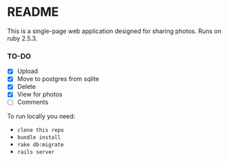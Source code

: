 # README

This is a single-page web application designed for sharing photos.
Runs on ruby 2.5.3.

### TO-DO
- [x] Upload
- [x] Move to postgres from sqlite
- [x] Delete
- [x] View for photos
- [ ] Comments

To run locally you need: 
* `clone this repo`
* `bundle install`
* `rake db:migrate`
* `rails server`


